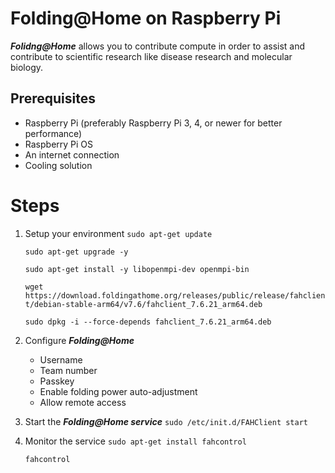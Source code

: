# Folding@Home on Raspberry Pi

***Folidng@Home*** allows you to contribute compute in order to assist and contribute to scientific research like disease research and molecular biology.

## Prerequisites
- Raspberry Pi (preferably Raspberry Pi 3, 4, or newer for better performance)
- Raspberry Pi OS
- An internet connection
- Cooling solution

# Steps
1. Setup your environment
   ```sudo apt-get update```
   
   ```sudo apt-get upgrade -y```
   
   ```sudo apt-get install -y libopenmpi-dev openmpi-bin```
   
   ```wget https://download.foldingathome.org/releases/public/release/fahclient/debian-stable-arm64/v7.6/fahclient_7.6.21_arm64.deb```
   
   ```sudo dpkg -i --force-depends fahclient_7.6.21_arm64.deb```
3. Configure ***Folding@Home***
   - Username
   - Team number
   - Passkey
   - Enable folding power auto-adjustment
   - Allow remote access
4. Start the ***Folding@Home service***
   ```sudo /etc/init.d/FAHClient start```
5. Monitor the service
   ```sudo apt-get install fahcontrol```
   
   ```fahcontrol```


